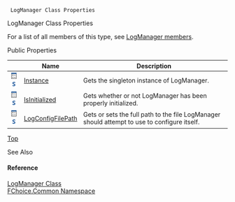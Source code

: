 ﻿     LogManager Class Properties                                                   

LogManager Class Properties

For a list of all members of this type, see [LogManager members](FChoice.Common~FChoice.Common.LogManager_members.md).

Public Properties

|   | Name | Description |
| --- | --- | --- |
| ![Public Property](dotnetimages/publicProperty.png)![static (Shared in Visual Basic)](dotnetimages/static.png) | [Instance](FChoice.Common~FChoice.Common.LogManager~Instance.md) | Gets the singleton instance of LogManager.   |
| ![Public Property](dotnetimages/publicProperty.png)![static (Shared in Visual Basic)](dotnetimages/static.png) | [IsInitialized](FChoice.Common~FChoice.Common.LogManager~IsInitialized.md) | Gets whether or not LogManager has been properly initialized.   |
| ![Public Property](dotnetimages/publicProperty.png)![static (Shared in Visual Basic)](dotnetimages/static.png) | [LogConfigFilePath](FChoice.Common~FChoice.Common.LogManager~LogConfigFilePath.md) | Gets or sets the full path to the file LogManager should attempt to use to configure itself.   |

[Top](#top)

See Also

#### Reference

[LogManager Class](FChoice.Common~FChoice.Common.LogManager.md)  
[FChoice.Common Namespace](FChoice.Common~FChoice.Common_namespace.md)